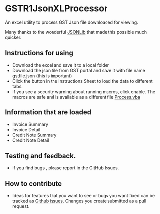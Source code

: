 # GSTR1JsonXLProcessor
An excel utility to process GST Json file downloaded for viewing.


Many thanks to the wonderful [JSONLib](http://code.google.com/p/vba-json/ ) that made this possible much quicker.

## Instructions for using
* Download the excel and save it to a local folder
* Download the json file from GST portal and save it with file name gstfile.json (this is important)
* Click the button in the Instructions Sheet to load the data to different tabs.
* If you see a security warning about running macros, click enable. The macros are safe and is available as a different file [Process.vba](process.vba)

## Information that are loaded
* Invoice Summary
* Invoice Detail
* Credit Note Summary
* Credit Note Detail

## Testing and feedback. 
* If you find bugs , please report in the GitHub Issues.

## How to contribute
- Ideas for features that you want to see or bugs you want fixed can be tracked as [Github issues](https://github.com/sajjanin/GSTR1JsonXLProcessor/issues). Changes you create submitted as a pull request.



